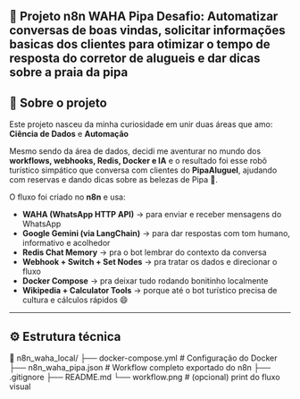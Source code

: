 🤖 Projeto n8n WAHA Pipa 
Desafio: Automatizar conversas de boas vindas, solicitar informações basicas dos clientes para otimizar o tempo de resposta do corretor de alugueis e dar dicas sobre a praia da pipa
---

## 💬 Sobre o projeto

Este projeto nasceu da minha curiosidade em unir duas áreas que amo: **Ciência de Dados** e **Automação** 

Mesmo sendo da área de dados, decidi me aventurar no mundo dos **workflows, webhooks, Redis, Docker e IA** e o resultado foi esse robô turístico simpático que conversa com clientes do **PipaAluguel**, ajudando com reservas e dando dicas sobre as belezas de Pipa 🌊.

O fluxo foi criado no **n8n** e usa:

- **WAHA (WhatsApp HTTP API)** → para enviar e receber mensagens do WhatsApp  
- **Google Gemini (via LangChain)** → para dar respostas com tom humano, informativo e acolhedor  
- **Redis Chat Memory** → pra o bot lembrar do contexto da conversa  
- **Webhook + Switch + Set Nodes** → pra tratar os dados e direcionar o fluxo  
- **Docker Compose** → pra deixar tudo rodando bonitinho localmente  
- **Wikipedia + Calculator Tools** → porque até o bot turístico precisa de cultura e cálculos rápidos 😄  

---

## ⚙️ Estrutura técnica
📁 n8n_waha_local/
├── docker-compose.yml # Configuração do Docker
├── n8n_waha_pipa.json # Workflow completo exportado do n8n
├── .gitignore
├── README.md
└── workflow.png # (opcional) print do fluxo visual
